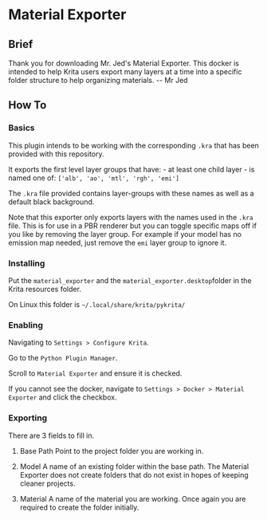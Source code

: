 # Material Exporter
## Brief
Thank you for downloading Mr. Jed's Material Exporter. This docker is
intended to help Krita users export many layers at a time into a
specific folder structure to help organizing materials.
-- Mr Jed

## How To
### Basics
This plugin intends to be working with the corresponding `.kra` that
has been provided with this repository.


It exports the first level layer groups that have:
	- at least one child layer
	- is named one of: `['alb', 'ao', 'mtl', 'rgh', 'emi']`


The `.kra` file provided contains layer-groups with these names as well as a default black background.

Note that this exporter only exports layers with the names used in the `.kra` file. This is for use in a PBR renderer but you can toggle specific maps off if you like by removing the layer group. For example if your model has no emission map needed, just remove the `emi` layer group to ignore it.

### Installing
Put the `material_exporter` and the `material_exporter.desktop`folder in the Krita resources folder.

On Linux this folder is `~/.local/share/krita/pykrita/`

### Enabling
Navigating to `Settings > Configure Krita`.

Go to the `Python Plugin Manager`.

Scroll to `Material Exporter` and ensure it is checked.

If you cannot see the docker, navigate to `Settings > Docker > Material Exporter` and click the checkbox.


### Exporting
There are 3 fields to fill in.


1. Base Path
Point to the project folder you are working in.

2. Model
A name of an existing folder within the base path. The Material Exporter does not create folders that do not exist in hopes of keeping cleaner projects.

3. Material
A name of the material you are working. Once again you are required to create the folder initially.
